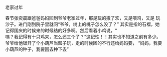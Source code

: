 老家过年

春节张奕晨跟爸爸妈妈回到爷爷老家过年，那是玩的撒了欢，又是喂鸡，又是
玩沙子。进门刚到院子里就问“爷爷，树上的桃子怎么没了？”  其实是指的石榴，她记得国庆的时候来的时候结的好多啊。然后看着小鸡说，“  
咦？我记得有十只鸡来，怎么还三个了？”这记性！！其实也不知道之前有多少。爷爷给他锯开了个小葫芦当瓢子玩，走的时候困的不行还给妈妈要，
“妈妈，我要小葫芦的种子，我要回去种下去”
